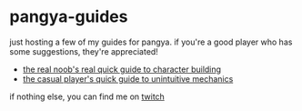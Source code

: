 # pangya-guides

just hosting a few of my guides for pangya. if you're a good player who has some suggestions, they're appreciated!

* [the real noob's real quick guide to character building](noob-building/noob-building.md)
* [the casual player's quick guide to unintuitive mechanics](/casual-mechanics/casual-mechanics.md)

if nothing else, you can find me on [twitch](https://www.twitch.tv/fate)
